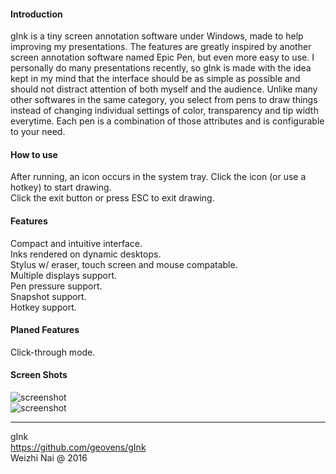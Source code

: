 
#### Introduction

gInk is a tiny screen annotation software under Windows, made to help improving my presentations. The features are greatly inspired by another screen annotation software named Epic Pen, but even more easy to use. I personally do many presentations recently, so gInk is made with the idea kept in my mind that the interface should be as simple as possible and should not distract attention of both myself and the audience. Unlike many other softwares in the same category, you select from pens to draw things instead of changing individual settings of color, transparency and tip width everytime. Each pen is a combination of those attributes and is configurable to your need.

#### How to use

After running, an icon occurs in the system tray. Click the icon (or use a hotkey) to start drawing.  
Click the exit button or press ESC to exit drawing.  

#### Features

Compact and intuitive interface.  
Inks rendered on dynamic desktops.  
Stylus w/ eraser, touch screen and mouse compatable.  
Multiple displays support.  
Pen pressure support.  
Snapshot support.  
Hotkey support.  

#### Planed Features

Click-through mode.  

#### Screen Shots

![screenshot](https://raw.githubusercontent.com/geovens/gInk/master/screenshot1.jpg)  
![screenshot](https://raw.githubusercontent.com/geovens/gInk/master/screenshot2.jpg)  

----
gInk  
https://github.com/geovens/gInk  
Weizhi Nai @ 2016  
